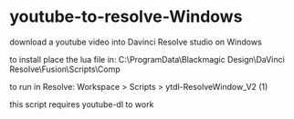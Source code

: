 # youtube-to-resolve-Windows
download a youtube video into Davinci Resolve studio on Windows


to install place the lua file in: C:\ProgramData\Blackmagic Design\DaVinci Resolve\Fusion\Scripts\Comp

to run in Resolve: Workspace > Scripts > ytdl-ResolveWindow_V2 (1)

this script requires youtube-dl to work
